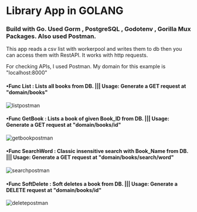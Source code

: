 # Library App in GOLANG

### Build with Go. Used Gorm , PostgreSQL , Godotenv , Gorilla Mux Packages. Also used Postman.

This app reads a csv list with workerpool and writes them to db then you can access them with RestAPI. It works with http requests.

For checking APIs, I used Postman. My domain for this example is "localhost:8000"

#### •Func List : Lists all books from DB. ||| Usage: Generate a GET request at "domain/books" 

![listpostman](https://user-images.githubusercontent.com/77194087/161068024-3e84809e-6dfe-4577-bc52-4bc373c4a128.png)

#### •Func GetBook : Lists a book of given Book_ID from DB. ||| Usage: Generate a GET request at "domain/books/id" 

![getbookpostman](https://user-images.githubusercontent.com/77194087/161070098-579238dd-f898-47c5-b110-9221b667540a.png)

#### •Func SearchWord : Classic insensitive search with Book_Name from DB. ||| Usage: Generate a GET request at "domain/books/search/word" 

![searchpostman](https://user-images.githubusercontent.com/77194087/161072159-5edf9346-8af2-4ae7-b2bf-dde438c68298.png)

#### •Func SoftDelete : Soft deletes a book from DB. ||| Usage: Generate a DELETE request at "domain/books/id" 

![deletepostman](https://user-images.githubusercontent.com/77194087/161073311-e4af1221-325d-4be8-bd80-1a8e24532c9b.png)

